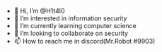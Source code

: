 - 👋 Hi, I’m @H1t4l0
- 👀 I’m interested in information security
- 🌱 I’m currently learning computer science
- 💞️ I’m looking to collaborate on security
- 📫 How to reach me in discord(Mr.Robot #9903)

<!---
H1t4l0/H1t4l0 is a ✨ special ✨ repository because its `README.md` (this file) appears on your GitHub profile.
You can click the Preview link to take a look at your changes.
--->
